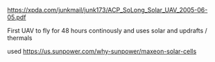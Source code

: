https://xpda.com/junkmail/junk173/ACP_SoLong_Solar_UAV_2005-06-05.pdf

First UAV to fly for 48 hours continously and uses solar and updrafts / thermals

used https://us.sunpower.com/why-sunpower/maxeon-solar-cells